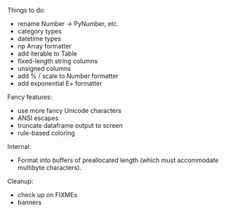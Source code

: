 Things to do:

- rename Number -> PyNumber, etc.
- category types
- datetime types
- np Array formatter
- add iterable to Table
- fixed-length string columns
- unsigned columns
- add % / scale to Number formatter
- add exponential E+ formatter

Fancy features:
- use more fancy Unicode characters
- ANSI escapes
- truncate dataframe output to screen
- rule-based coloring

Internal:
- Format into buffers of preallocated length (which must accommodate multibyte
  characters).

Cleanup:
- check up on FIXMEs
- banners

